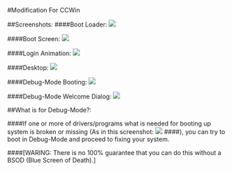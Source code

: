 #Modification For CCWin

##Screenshots:
####Boot Loader:
<img src="http://storage2.static.itmages.ru/i/16/0403/h_1459698027_8391424_005c186637.png"/>

####Boot Screen:
<img src="http://storage3.static.itmages.ru/i/16/0403/h_1459698027_4358753_43fe63b856.png"/>

####Login Animation:
<img src="http://storage1.static.itmages.ru/i/16/0403/h_1459698026_1323247_f720825e53.png"/>

####Desktop:
<img src="http://storage4.static.itmages.ru/i/16/0403/h_1459698028_9847644_26000f40b4.png"/>

####Debug-Mode Booting:
<img src="http://storage5.static.itmages.ru/i/16/0403/h_1459698028_6123598_7673aef0f6.png"/>

####Debug-Mode Welcome Dialog:
<img src="http://storage6.static.itmages.ru/i/16/0403/h_1459698029_7570370_d22ed53ff1.png"/>

##What is for Debug-Mode?:

####If one or more of drivers/programs what is needed for booting up system is broken or missing (As in this screenshot:
<img src="http://storage8.static.itmages.ru/i/16/0403/h_1459699014_8694720_8313ede822.png"/>
####), you can try to boot in Debug-Mode and proceed to fixing your system. 

####[WARING: There is no 100% guarantee that you can do this without a BSOD (Blue Screen of Death).]
